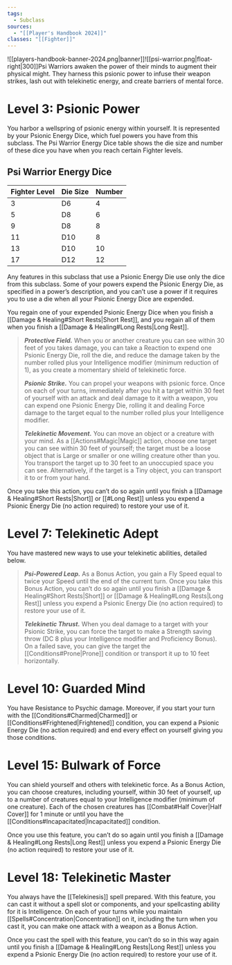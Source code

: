 ```yaml
---
tags:
  - Subclass
sources:
  - "[[Player's Handbook 2024]]"
classes: "[[Fighter]]"
---
```

![[players-handbook-banner-2024.png|banner]]![[psi-warrior.png|float-right|300]]Psi Warriors awaken the power of their minds to augment their physical might. They harness this psionic power to infuse their weapon strikes, lash out with telekinetic energy, and create barriers of mental force.
# Level 3: Psionic Power
You harbor a wellspring of psionic energy within yourself. It is represented by your Psionic Energy Dice, which fuel powers you have from this subclass. The Psi Warrior Energy Dice table shows the die size and number of these dice you have when you reach certain Fighter levels.

## Psi Warrior Energy Dice
| Fighter Level | Die Size | Number |
|:------------- | -------- | ------ |
| 3             | D6       | 4      |
| 5             | D8       | 6      |
| 9             | D8       | 8      |
| 11            | D10      | 8      |
| 13            | D10      | 10     |
| 17            | D12      | 12     |

Any features in this subclass that use a Psionic Energy Die use only the dice from this subclass. Some of your powers expend the Psionic Energy Die, as specified in a power’s description, and you can’t use a power if it requires you to use a die when all your Psionic Energy Dice are expended.

You regain one of your expended Psionic Energy Dice when you finish a [[Damage & Healing#Short Rests|Short Rest]], and you regain all of them when you finish a [[Damage & Healing#Long Rests|Long Rest]].

>**_Protective Field._** When you or another creature you can see within 30 feet of you takes damage, you can take a Reaction to expend one Psionic Energy Die, roll the die, and reduce the damage taken by the number rolled plus your Intelligence modifier (minimum reduction of 1), as you create a momentary shield of telekinetic force.
>
>**_Psionic Strike._** You can propel your weapons with psionic force. Once on each of your turns, immediately after you hit a target within 30 feet of yourself with an attack and deal damage to it with a weapon, you can expend one Psionic Energy Die, rolling it and dealing Force damage to the target equal to the number rolled plus your Intelligence modifier.
>
>**_Telekinetic Movement._** You can move an object or a creature with your mind. As a [[Actions#Magic\|Magic]] action, choose one target you can see within 30 feet of yourself; the target must be a loose object that is Large or smaller or one willing creature other than you. You transport the target up to 30 feet to an unoccupied space you can see. Alternatively, if the target is a Tiny object, you can transport it to or from your hand.

Once you take this action, you can’t do so again until you finish a [[Damage & Healing#Short Rests\|Short]] or [[#Long Rest]] unless you expend a Psionic Energy Die (no action required) to restore your use of it.
# Level 7: Telekinetic Adept
You have mastered new ways to use your telekinetic abilities, detailed below.

>**_Psi-Powered Leap._** As a Bonus Action, you gain a Fly Speed equal to twice your Speed until the end of the current turn. Once you take this Bonus Action, you can’t do so again until you finish a [[Damage & Healing#Short Rests\|Short]] or [[Damage & Healing#Long Rests|Long Rest]] unless you expend a Psionic Energy Die (no action required) to restore your use of it.
>
>**_Telekinetic Thrust._** When you deal damage to a target with your Psionic Strike, you can force the target to make a Strength saving throw (DC 8 plus your Intelligence modifier and Proficiency Bonus). On a failed save, you can give the target the [[Conditions#Prone\|Prone]] condition or transport it up to 10 feet horizontally.
# Level 10: Guarded Mind
You have Resistance to Psychic damage. Moreover, if you start your turn with the [[Conditions#Charmed\|Charmed]] or [[Conditions#Frightened\|Frightened]] condition, you can expend a Psionic Energy Die (no action required) and end every effect on yourself giving you those conditions.
# Level 15: Bulwark of Force
You can shield yourself and others with telekinetic force. As a Bonus Action, you can choose creatures, including yourself, within 30 feet of yourself, up to a number of creatures equal to your Intelligence modifier (minimum of one creature). Each of the chosen creatures has [[Combat#Half Cover\|Half Cover]] for 1 minute or until you have the [[Conditions#Incapacitated\|Incapacitated]] condition.

Once you use this feature, you can’t do so again until you finish a [[Damage & Healing#Long Rests|Long Rest]] unless you expend a Psionic Energy Die (no action required) to restore your use of it.
# Level 18: Telekinetic Master
You always have the [[Telekinesis]] spell prepared. With this feature, you can cast it without a spell slot or components, and your spellcasting ability for it is Intelligence. On each of your turns while you maintain [[Spells#Concentration|Concentration]] on it, including the turn when you cast it, you can make one attack with a weapon as a Bonus Action.

Once you cast the spell with this feature, you can’t do so in this way again until you finish a [[Damage & Healing#Long Rests|Long Rest]] unless you expend a Psionic Energy Die (no action required) to restore your use of it.